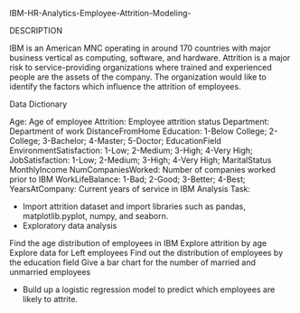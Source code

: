 IBM-HR-Analytics-Employee-Attrition-Modeling-


DESCRIPTION

IBM is an American MNC operating in around 170 countries with major business vertical as computing, software, and hardware.
Attrition is a major risk to service-providing organizations where trained and experienced people are the assets of the company. The organization would like to identify the factors which influence the attrition of employees.

Data Dictionary

Age: Age of employee
Attrition: Employee attrition status
Department: Department of work
DistanceFromHome
Education: 1-Below College; 2- College; 3-Bachelor; 4-Master; 5-Doctor;
EducationField
EnvironmentSatisfaction: 1-Low; 2-Medium; 3-High; 4-Very High;
JobSatisfaction: 1-Low; 2-Medium; 3-High; 4-Very High;
MaritalStatus
MonthlyIncome
NumCompaniesWorked: Number of companies worked prior to IBM
WorkLifeBalance: 1-Bad; 2-Good; 3-Better; 4-Best;
YearsAtCompany: Current years of service in IBM
Analysis Task:
- Import attrition dataset and import libraries such as pandas, matplotlib.pyplot, numpy, and seaborn.
- Exploratory data analysis

Find the age distribution of employees in IBM
Explore attrition by age
Explore data for Left employees
Find out the distribution of employees by the education field
Give a bar chart for the number of married and unmarried employees
- Build up a logistic regression model to predict which employees are likely to attrite.

